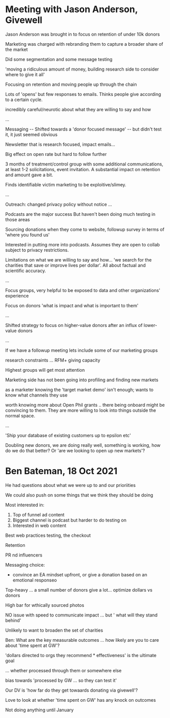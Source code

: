 # Meeting with Jason Anderson, Givewell

Jason Anderson was brought in to focus on retention of under 10k donors

Marketing was charged with rebranding them to capture a broader share of the market

Did some segmentation and some message testing

'moving a ridiculous amount of money, building research side to consider where to give it all'

Focusing on retention and moving people up through the chain

Lots of 'opens' but few responses to emails. Thinks people give according to a certain cycle.

incredibly careful/neurotic about what they are willing to say and how

...

Messaging -- Shifted towards a 'donor focused message' -- but didn't test it, it just seemed obvious

Newsletter that is research focused, impact emails...

Big effect on open rate but hard to follow further

3 months of treatment/control group with some additional communications, at least 1-2 solicitations, event invitation. A substantial impact on retention and amount gave a bit.

Finds identifiable victim marketing to be exploitive/slimey.

...

Outreach: changed privacy policy without notice ...


Podcasts are the major success
But haven't been doing much testing in those areas

Sourcing donations when they come to website, followup survey in terms of 'where you found us'

Interested in putting more into podcasts. Assumes they are open to collab subject to privacy restrictions.

Limitations on what we are willing to say and how... 'we search for the charities that save or improve lives per dollar'. All about factual and scientific accuracy.

...

Focus groups, very helpful to be exposed to data and other organizations' experience

Focus on donors 'what is impact and what is important to them'

...

Shifted strategy to focus on higher-value donors after an influx of lower-value donors

...

If we have a followup meeting lets include some of our marketing groups


research constraints ... RFM+ giving capacity

Highest groups will get most attention

Marketing side has not been going into profiling and finding new markets

as a marketer knowing the 'target market demo' isn't enough; wants to know what channels they use

worth knowing more about Open Phil grants .. there being onboard might be convincing to them. They are more willing to look into things outside the normal space.

...

'Ship your database of existing customers up to epsilon etc'

Doubling new donors, we are doing really well, something is working, how do we do that better? Or 'are we looking to open up new markets'?

# Ben Bateman, 18 Oct 2021 


He had questions about what we were up to and our prioriities

We could also push on some things that we think they should be doing 


Most interested in:
1. Top of funnel ad content
2. Biggest channel is podcast but harder to do testing on
3. Interested in web content 


Best web practices testing, the checkout 

Retention

PR nd influencers

Messaging choice: 
- convince an EA mindset upfront, or give a donation based on an emotional responseo

Top-heavy ... a small number of donors give a lot... optimize dollars vs donors 


High bar for wthically sourced photos 

NO issue with speed to communicate impact ... but ' what will they stand behind'

Unlikely to want to broaden the set of charities

Ben: What are the key measurable outcomes ... how likely are you to care about 'time spent at GW'?


'dollars directed to orgs they recommend * effectiveness' is the ultimate goal

... whether processed through them or somewhere else

bias towards 'processed by GW ... so they can test it'

Our DV is 'how far do they get towaards donating via givewell'?

Love to look at whether 'time spent on GW' has any knock on outcomes

Not doing anything until January 
